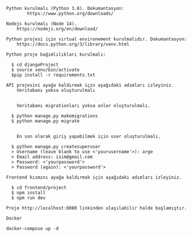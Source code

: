     Python kurulmalı (Python 3.8). Dokumantasyon:
            https://www.python.org/downloads/

    Nodejs kurulmalı (Node 14).
        https://nodejs.org/en/download/

    Python projesi için virtual environement kurulmalıdır. Dokumantasyon:
        https://docs.python.org/3/library/venv.html

    Python proje bağımlılıkları kurulmalı:

      $ cd djangoProject
      $ source venv/bin/activate
      $pip install -r requirements.txt

    API projesini ayağa kaldırmak için aşağıdaki adımları izleyiniz.
        Veritabanı yoksa oluşturulmalı


        Veritabanı migrationları yoksa onlar oluşturulmalı.

      $ python manage.py makemigrations          
      $ python manage.py migrate   


        En son olarak giriş yapabilmek için user oluşturulmalı.

      $ python manage.py createsuperuser
      > Username (leave blank to use <'yourusername'>): arge
      > Email address: isim@gmail.com
      > Password: <'yourpassword'>
      > Password (again): <'yourpassword'>

    Frontend kısmını ayağa kaldırmak için aşağıdaki adımları izleyiniz.

      $ cd frontend/project
      $ npm install
      $ npm run dev

    Proje http://localhost:8080 linkinden ulaşılabilir halde başlamıştır.
    
    Docker

    docker-compose up -d